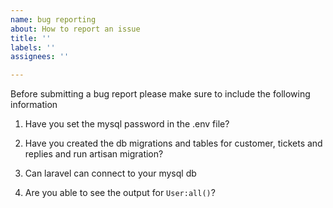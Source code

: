 ```yaml
---
name: bug reporting
about: How to report an issue
title: ''
labels: ''
assignees: ''

---
```


Before submitting a bug report please make sure to include the following information

1. Have you set the mysql password in the .env file?

2. Have you created the db migrations and tables for customer, tickets and replies and run artisan migration?

3. Can laravel can connect to your mysql db 

4. Are you able to see the output for `User:all()`?
